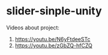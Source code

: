 # slider-sinple-unity

Videos about project:

1. https://youtu.be/N6yFtdeeSTc
2. https://youtu.be/zGbZQ-hfCZQ
